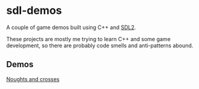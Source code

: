 # sdl-demos
A couple of game demos built using C++ and [SDL2](https://wiki.libsdl.org/SDL2/Introduction).

These projects are mostly me trying to learn C++ and some game development, so there are probably code smells and anti-patterns abound.

## Demos

[Noughts and crosses](./noughts-and-crosses/README.md)
